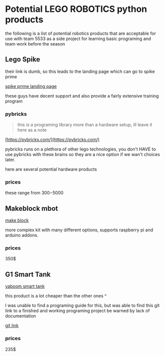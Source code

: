 # Potential LEGO ROBOTICS python products

the following is a list of potential robotics products
that are acceptable for use with team 5533 as a side project
for learning basic programing and team work before the season

## Lego Spike

their link is dumb, so this leads to the landing page which can go to 
spike prime

[spike prime landing page](https://education.lego.com/)

these guys have decent support and also provide a 
fairly extensive training program


###  pybricks

> this is a programing library more than a 
> hardware setup, ill leave it here as a note

[https://pybricks.com/](https://pybricks.com/) 

pybricks runs on a plethora of other lego technologies,
you don't HAVE to use pybricks with these brains so they are
a nice option if we wan't choices later.

here are several potential hardware products


### prices

these range from 300$-5000$

## Makeblock mbot

[make block](https://makeblock.com/pages/mbot-ultimate-robotics-kit/?ref=raspberrytips&utm_source=influencer)


more complex kit with many different options,
supports raspberry pi and arduino addons.

### prices

350$

## G1 Smart Tank

[yaboom smart tank](https://category.yahboom.net/products/g1tank)

this product is a lot cheaper than the other ones ^ 


I was unable to find a programing guide for this,
but was able to find this git link to a finished and working 
programing project be warned by lack of documentation

[git link](https://github.com/alexeylebedbp/g1tank)


### prices

235$



